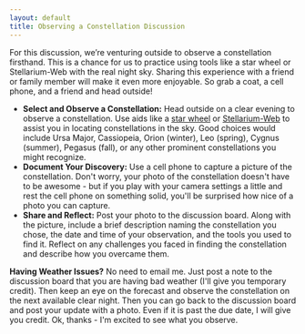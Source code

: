 ```yaml
---
layout: default
title: Observing a Constellation Discussion
---
```


For this discussion, we’re venturing outside to observe a constellation firsthand. This is a chance for us to practice using tools like a star wheel or Stellarium-Web with the real night sky. Sharing this experience with a friend or family member will make it even more enjoyable. So grab a coat, a cell phone, and a friend and head outside! 

- **Select and Observe a Constellation:** Head outside on a clear evening to observe a constellation. Use aids like a [star wheel](https://storage.googleapis.com/avh-agli/agli/starwheel/index.html) or [Stellarium-Web](https://stellarium-web.org/) to assist you in locating constellations in the sky. Good choices would include Ursa Major, Cassiopeia, Orion (winter), Leo (spring), Cygnus (summer), Pegasus (fall), or any other prominent constellations you might recognize. 
- **Document Your Discovery:** Use a cell phone to capture a picture of the constellation. Don't worry, your photo of the constellation doesn't have to be awesome - but if you play with your camera settings a little and rest the cell phone on something solid, you'll be surprised how nice of a photo you can capture.
- **Share and Reflect:** Post your photo to the discussion board. Along with the picture, include a brief description naming the constellation you chose, the date and time of your observation, and the tools you used to find it. Reflect on any challenges you faced in finding the constellation and describe how you overcame them.

**Having Weather Issues?** No need to email me. Just post a note to the discussion board that you are having bad weather (I'll give you temporary credit). Then keep an eye on the forecast and observe the constellation on the next available clear night. Then you can go back to the discussion board and post your update with a photo. Even if it is past the due date, I will give you credit. Ok, thanks - I'm excited to see what you observe.
